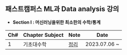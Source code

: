 ## 패스트캠퍼스 ML과 Data analysis 강의

 - **Section I : 머신러닝을위한 최소한의 수학/통계**

|Ch#|Chapter Subject|Note|Date|
|---|---|---|---|
|1|기초대수학|[정리](https://github.com/ssssihoon/ML-Data_Campus/blob/main/1.%E1%84%80%E1%85%B5%E1%84%8E%E1%85%A9%E1%84%83%E1%85%A2%E1%84%89%E1%85%AE%E1%84%92%E1%85%A1%E1%86%A8/20230706/CH01_01~11.md)|2023.07.06 ~ |
